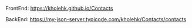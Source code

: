 FrontEnd: https://kholehk.github.io/Contacts

BackEnd: https://my-json-server.typicode.com/kholehk/Contacts/contacts
